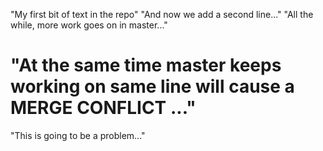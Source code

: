 "My first bit of text in the repo" 
"And now we add a second line..." 
"All the while, more work goes on in master..." 

"At the same time master keeps working on same line will cause a MERGE CONFLICT ..." 
=======
"This is going to be a problem..." 

